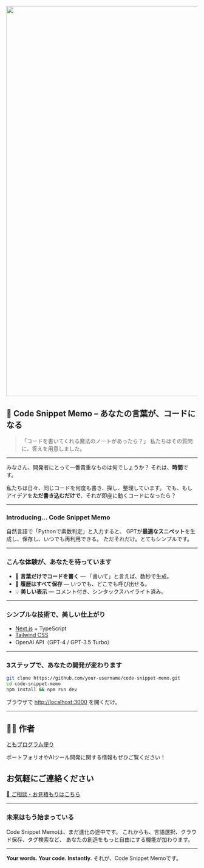 <p align="center">
<img width="1536" height="1024" alt="自然言語からコード生成できる 開発者向けメモアプリ" src="https://github.com/user-attachments/assets/c9be4a10-12fa-4292-9a56-2a42d645d73d" />

</p>

## 📝 Code Snippet Memo – あなたの言葉が、コードになる

> 「コードを書いてくれる魔法のノートがあったら？」
> 私たちはその質問に、答えを用意しました。

---

みなさん、開発者にとって一番貴重なものは何でしょうか？
それは、**時間**です。

私たちは日々、同じコードを何度も書き、探し、整理しています。
でも、もしアイデアを**ただ書き込むだけで**、それが即座に動くコードになったら？

---

### Introducing… **Code Snippet Memo**

自然言語で「Pythonで素数判定」と入力すると、
GPTが**最適なスニペット**を生成し、保存し、いつでも再利用できる。
ただそれだけ。とてもシンプルです。

---

### こんな体験が、あなたを待っています

* 💬 **言葉だけでコードを書く** — 「書いて」と言えば、数秒で生成。
* 🧠 **履歴はすべて保存** — いつでも、どこでも呼び出せる。
* 💡 **美しい表示** — コメント付き、シンタックスハイライト済み。

---

### シンプルな技術で、美しい仕上がり

* [Next.js](https://nextjs.org/) + TypeScript
* [Tailwind CSS](https://tailwindcss.com/)
* OpenAI API（GPT-4 / GPT-3.5 Turbo）

---

### 3ステップで、あなたの開発が変わります

```bash
git clone https://github.com/your-username/code-snippet-memo.git
cd code-snippet-memo
npm install && npm run dev
```

ブラウザで [http://localhost:3000](http://localhost:3000) を開くだけ。

---

## 🧑‍💻 作者

[ともプログラム便り](https://github.com/TomoProgrammingDayori)

ポートフォリオやAIツール開発に関する情報もぜひご覧ください！


## お気軽にご連絡ください
[📩 ご相談・お見積もりはこちら](mailto:realmadrid71214591@gmail.com)

---

### 未来はもう始まっている

Code Snippet Memoは、まだ進化の途中です。
これからも、言語選択、クラウド保存、タグ検索など、
あなたの創造をもっと自由にする機能が加わります。

---

**Your words. Your code. Instantly.**
それが、Code Snippet Memoです。
